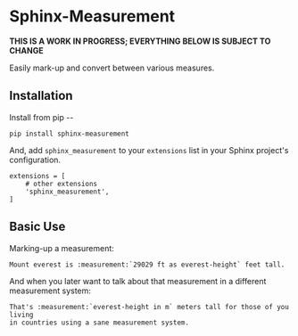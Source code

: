 # Sphinx-Measurement

**THIS IS A WORK IN PROGRESS; EVERYTHING BELOW IS SUBJECT TO CHANGE**

Easily mark-up and convert between various measures.

## Installation

Install from pip --

```
pip install sphinx-measurement
```

And, add ``sphinx_measurement`` to your ``extensions`` list in your Sphinx
project's configuration.

```
extensions = [
    # other extensions
    'sphinx_measurement',
]
```

## Basic Use

Marking-up a measurement:

```
Mount everest is :measurement:`29029 ft as everest-height` feet tall.
```

And when you later want to talk about that measurement in a different
measurement system:

```
That's :measurement:`everest-height in m` meters tall for those of you living
in countries using a sane measurement system.
```
